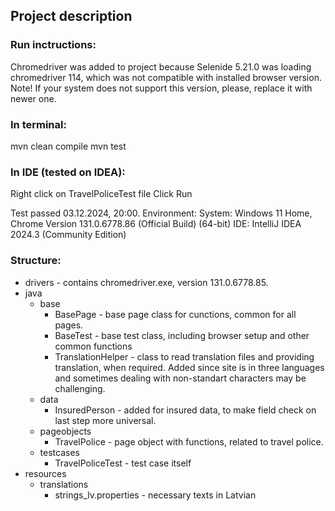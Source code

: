 ## Project description
### Run inctructions:
Chromedriver was added to project because Selenide 5.21.0 was loading chromedriver 114, which was not compatible with installed browser version. Note! If your system does not support this version, please, replace it with newer one.

### In terminal:
mvn clean compile
mvn test

### In IDE (tested on IDEA): 
Right click on TravelPoliceTest file
Click Run

Test passed 03.12.2024, 20:00.
Environment: 
	System: Windows 11 Home, Chrome Version 131.0.6778.86 (Official Build) (64-bit)
	IDE: IntelliJ IDEA 2024.3 (Community Edition)

### Structure:
- drivers - contains chromedriver.exe, version 131.0.6778.85. 
- java
	- base
		- BasePage - base page class for cunctions, common for all pages.
		- BaseTest - base test class, including browser setup and other common functions
		- TranslationHelper - class to read translation files and providing translation, when required. Added since site is in three languages and sometimes dealing with non-standart characters may be challenging.
	- data
		- InsuredPerson - added for insured data, to make field check on last step more universal.
	- pageobjects
		- TravelPolice - page object with functions, related to travel police.
	- testcases
		- TravelPoliceTest - test case itself
- resources
	- translations
		- strings_lv.properties - necessary texts in Latvian
